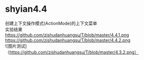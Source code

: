 # shyian4.4
创建上下文操作模式(ActionMode)的上下文菜单</br>
实验结果</br>
https://github.com/zishudanhuangsu/T/blob/master/4.4.1.png</br>
https://github.com/zishudanhuangsu/T/blob/master/4.4.2.png</br>
![图片测试]（https://github.com/zishudanhuangsu/T/blob/master/4.3.2.png）
